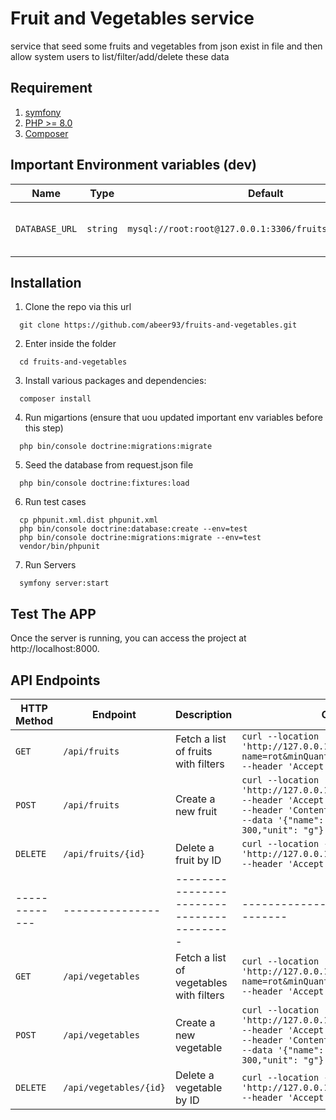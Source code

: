 # Fruit and Vegetables service
service that seed some fruits and vegetables from json exist in file and then allow system users to list/filter/add/delete these data

## Requirement

1. [symfony](https://symfony.com/doc/current/index.html)
2. [PHP >= 8.0](http://php.net/downloads.php)
3. [Composer](https://getcomposer.org/)

## Important Environment variables (dev)

| Name | Type | Default | Description |
|------|------|---------|-------------|
| `DATABASE_URL` | `string` | `mysql://root:root@127.0.0.1:3306/fruits_and_vegetables` | DB url to allow connection to DB |

## Installation
1. Clone the repo via this url
  ```
    git clone https://github.com/abeer93/fruits-and-vegetables.git
  ```
2. Enter inside the folder
  ```
    cd fruits-and-vegetables
  ```
3. Install various packages and dependencies:
  ```
    composer install
  ```
4. Run migartions (ensure that uou updated important env variables before this step)
  ```
    php bin/console doctrine:migrations:migrate
  ```
5. Seed the database from request.json file
  ```
    php bin/console doctrine:fixtures:load
  ```
6. Run test cases
  ```
    cp phpunit.xml.dist phpunit.xml
    php bin/console doctrine:database:create --env=test
    php bin/console doctrine:migrations:migrate --env=test
    vendor/bin/phpunit
  ```
7. Run Servers
  ```
    symfony server:start
  ```

## Test The APP
Once the server is running, you can access the project at http://localhost:8000.


## API Endpoints

| HTTP Method | Endpoint      | Description                             | CURL example                             |
|-------------|---------------|-----------------------------------------|------------------------------------------|
| `GET`       | `/api/fruits` | Fetch a list of fruits with filters     | `curl --location 'http://127.0.0.1:8000/api/fruits?name=rot&minQuantity=50000&maxQuantity=65000'`<br>`--header 'Accept: application/json'` |
| `POST`      | `/api/fruits` | Create a new fruit                      | `curl --location 'http://127.0.0.1:8000/api/fruits'`<br>`--header 'Accept: application/json'`<br>`--header 'Content-Type: application/json'`<br>`--data '{"name": "test_apple", "quantity": 300,"unit": "g"}'` |
| `DELETE`    | `/api/fruits/{id}` | Delete a fruit by ID              | `curl --location --request DELETE 'http://127.0.0.1:8000/api/fruits/13'`<br>`--header 'Accept: application/json'` |
|-------------|---------------|-----------------------------------------|------------------------------------------|
| `GET`       | `/api/vegetables` | Fetch a list of vegetables with filters     | `curl --location 'http://127.0.0.1:8000/api/vegetables?name=rot&minQuantity=50000&maxQuantity=65000'`<br>`--header 'Accept: application/json'` |
| `POST`      | `/api/vegetables` | Create a new vegetable                      | `curl --location 'http://127.0.0.1:8000/api/vegetables'`<br>`--header 'Accept: application/json'`<br>`--header 'Content-Type: application/json'`<br>`--data '{"name": "test_apple", "quantity": 300,"unit": "g"}'` |
| `DELETE`    | `/api/vegetables/{id}` | Delete a vegetable by ID              | `curl --location --request DELETE 'http://127.0.0.1:8000/api/vegetables/13'`<br>`--header 'Accept: application/json'` |
